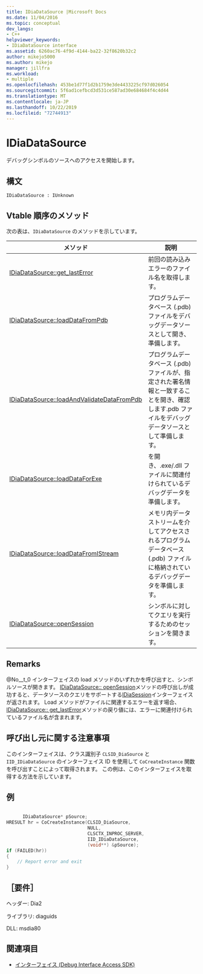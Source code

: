 ```yaml
---
title: IDiaDataSource |Microsoft Docs
ms.date: 11/04/2016
ms.topic: conceptual
dev_langs:
- C++
helpviewer_keywords:
- IDiaDataSource interface
ms.assetid: 6260ac76-4f9d-4144-ba22-32f8620b32c2
author: mikejo5000
ms.author: mikejo
manager: jillfra
ms.workload:
- multiple
ms.openlocfilehash: 453be1d77f1d2b1759e3de4433225cf97d026054
ms.sourcegitcommit: 5f6ad1cefbcd3d531ce587ad30e684684f4c4d44
ms.translationtype: MT
ms.contentlocale: ja-JP
ms.lasthandoff: 10/22/2019
ms.locfileid: "72744913"
---
```

# <a name="idiadatasource"></a>IDiaDataSource
デバッグシンボルのソースへのアクセスを開始します。

## <a name="syntax"></a>構文

```
IDiaDataSource : IUnknown
```

## <a name="methods-in-vtable-order"></a>Vtable 順序のメソッド
次の表は、`IDiaDataSource` のメソッドを示しています。

|メソッド|説明|
|------------|-----------------|
|[IDiaDataSource::get_lastError](../../debugger/debug-interface-access/idiadatasource-get-lasterror.md)|前回の読み込みエラーのファイル名を取得します。|
|[IDiaDataSource::loadDataFromPdb](../../debugger/debug-interface-access/idiadatasource-loaddatafrompdb.md)|プログラムデータベース (.pdb) ファイルをデバッグデータソースとして開き、準備します。|
|[IDiaDataSource::loadAndValidateDataFromPdb](../../debugger/debug-interface-access/idiadatasource-loadandvalidatedatafrompdb.md)|プログラムデータベース (.pdb) ファイルが、指定された署名情報と一致することを開き、確認します.pdb ファイルをデバッグデータソースとして準備します。|
|[IDiaDataSource::loadDataForExe](../../debugger/debug-interface-access/idiadatasource-loaddataforexe.md)|を開き、.exe/.dll ファイルに関連付けられているデバッグデータを準備します。|
|[IDiaDataSource::loadDataFromIStream](../../debugger/debug-interface-access/idiadatasource-loaddatafromistream.md)|メモリ内データストリームを介してアクセスされるプログラムデータベース (.pdb) ファイルに格納されているデバッグデータを準備します。|
|[IDiaDataSource::openSession](../../debugger/debug-interface-access/idiadatasource-opensession.md)|シンボルに対してクエリを実行するためのセッションを開きます。|

## <a name="remarks"></a>Remarks
@No__t_0 インターフェイスの load メソッドのいずれかを呼び出すと、シンボルソースが開きます。 [IDiaDataSource:: openSession](../../debugger/debug-interface-access/idiadatasource-opensession.md)メソッドの呼び出しが成功すると、データソースのクエリをサポートする[IDiaSession](../../debugger/debug-interface-access/idiasession.md)インターフェイスが返されます。 Load メソッドがファイルに関連するエラーを返す場合、 [IDiaDataSource:: get_lastError](../../debugger/debug-interface-access/idiadatasource-get-lasterror.md)メソッドの戻り値には、エラーに関連付けられているファイル名が含まれます。

## <a name="notes-for-callers"></a>呼び出し元に関する注意事項
このインターフェイスは、クラス識別子 `CLSID_DiaSource` と `IID_IDiaDataSource` のインターフェイス ID を使用して `CoCreateInstance` 関数を呼び出すことによって取得されます。 この例は、このインターフェイスを取得する方法を示しています。

## <a name="example"></a>例

```C++

      IDiaDataSource* pSource;
HRESULT hr = CoCreateInstance(CLSID_DiaSource,
                              NULL,
                              CLSCTX_INPROC_SERVER,
                              IID_IDiaDataSource,
                              (void**) &pSource);
if (FAILED(hr))
{
    // Report error and exit
}
```

## <a name="requirements"></a>［要件］
ヘッダー: Dia2

ライブラリ: diaguids

DLL: msdia80

## <a name="see-also"></a>関連項目
- [インターフェイス (Debug Interface Access SDK)](../../debugger/debug-interface-access/interfaces-debug-interface-access-sdk.md)
